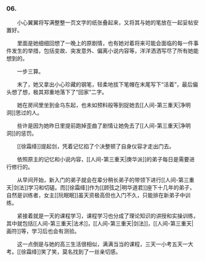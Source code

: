 ### 06.

　　小心翼翼将写满整整一页文字的纸张叠起来，又将其与她的笔放在一起妥帖安置好。

　　里面是她细细回想了一晚上的原剧情，也有她对着将来可能会面临的每一件事件发生的举措，包括变故、突发意外、偏离小说内容等，洋洋洒洒写尽了所有她能想到的。

　　一步三算。

　　末了，她又拿出小心珍藏的钢笔，轻柔地拔下笔帽在末尾写下“活着”，最后偏头想了想，极其郑重地落下了“回家”二字。

　　她在房间里坐到金乌东起，也未如预料般等到捉她去[[人间-第三重天|净明洞]]思过的人。

　　些许是因为她昨日里提前跑掉歪曲了剧情让她免去了[[人间-第三重天|净明洞]]的惩罚。

　　[[徐霜绛]]提起剑，凭着记忆掐了个决整顿了自身仪容才走出门去。

　　依照原主的记忆和小说内容，[[人间-第三重天|庚华派]]的弟子每日是需要进行修行的。

　　从早间开始，新入门的弟子就会在辈分稍长弟子的带领下进行[[人间-第三重天|剑法]]学习和切磋。而[[徐霜绛]]作为[[顾弦之|明华道君]]座下十几年的弟子，自然是训练者，女主[[阮眠眠]]虽天资极高但也入门不久，只能排在新弟子中训练。

　　紧接着就是一天的课程学习，课程学习也分成了理论知识的讲授和实操训练，其中就包括[[人间-第三重天|法术]]，[[人间-第三重天|剑法]]，[[人间-第三重天|画符]]等，学习后也会有测验。

　　这一点倒是与她的高三生活很相似，满满当当的课程，三天一小考五天一大考。[[徐霜绛]]笑了笑，莫名找到了一丝亲切感。